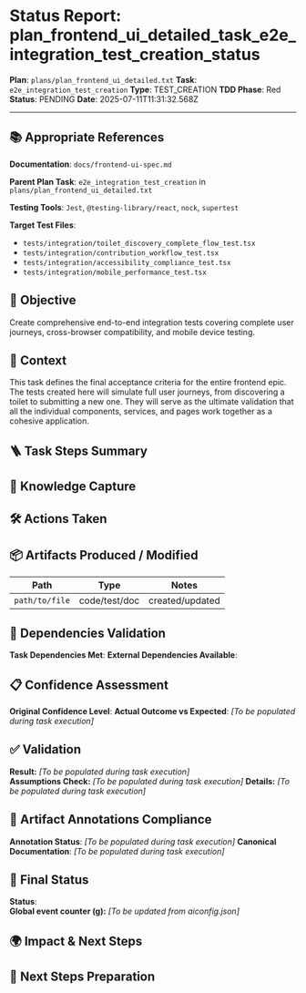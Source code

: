 <!-- Save as status/plan_<id>_task_<id>_status.md -->
# Status Report: plan_frontend_ui_detailed_task_e2e_integration_test_creation_status

**Plan**: `plans/plan_frontend_ui_detailed.txt`
**Task**: `e2e_integration_test_creation`
**Type**: TEST_CREATION
**TDD Phase**: Red
**Status**: PENDING
**Date**: 2025-07-11T11:31:32.568Z

---

## 📚 Appropriate References

**Documentation**: `docs/frontend-ui-spec.md`

**Parent Plan Task**: `e2e_integration_test_creation` in `plans/plan_frontend_ui_detailed.txt`

**Testing Tools**: `Jest`, `@testing-library/react`, `nock`, `supertest`

**Target Test Files**:
- `tests/integration/toilet_discovery_complete_flow_test.tsx`
- `tests/integration/contribution_workflow_test.tsx`
- `tests/integration/accessibility_compliance_test.tsx`
- `tests/integration/mobile_performance_test.tsx`

## 🎯 Objective

Create comprehensive end-to-end integration tests covering complete user journeys, cross-browser compatibility, and mobile device testing.

## 📝 Context

This task defines the final acceptance criteria for the entire frontend epic. The tests created here will simulate full user journeys, from discovering a toilet to submitting a new one. They will serve as the ultimate validation that all the individual components, services, and pages work together as a cohesive application.

## 🪜 Task Steps Summary

<!-- Ordered list summarising major sub-steps -->

## 🧠 Knowledge Capture

<!-- Key learnings, decisions, or patterns worth re-using -->

## 🛠 Actions Taken

<!-- Bullet list of concrete steps performed in this task -->

## 📦 Artifacts Produced / Modified
| Path | Type | Notes |
|------|------|-------|
| `path/to/file` | code/test/doc | created/updated |

## 🔗 Dependencies Validation

**Task Dependencies Met**: <!-- Yes/No - list which tasks must complete first -->
**External Dependencies Available**: <!-- Node.js, Jest, libraries - verify versions -->

## 📋 Confidence Assessment

**Original Confidence Level**: <!-- High/Medium/Low from plan -->
**Actual Outcome vs Expected**: <!-- Did task proceed as predicted? Any deviations? --> *[To be populated during task execution]*

## ✅ Validation

**Result:** <!-- VALIDATION_PASSED | VALIDATION_FAILED --> *[To be populated during task execution]*  
**Assumptions Check:** <!-- Confirm critical assumptions from plan remain valid -->  *[To be populated during task execution]*
**Details:** <!-- Summarize test run output, build results, & reasoning --> *[To be populated during task execution]*

## 🔗 Artifact Annotations Compliance

**Annotation Status**: <!-- Verified all modified files contain artifact annotations --> *[To be populated during task execution]*
**Canonical Documentation**: <!-- Confirm pointers to docs/architecture-spec.md etc. added --> *[To be populated during task execution]*

## 🏁 Final Status

**Status**: <!-- DONE | FAILED | VALIDATION_PASSED -->  
**Global event counter (g):** <!-- increment from aiconfig.json and update --> *[To be updated from aiconfig.json]*

## 🌍 Impact & Next Steps

<!-- Describe impact on broader system and immediate follow-up actions -->

## 🚀 Next Steps Preparation

<!-- Checklist or notes to prepare upcoming tasks -->